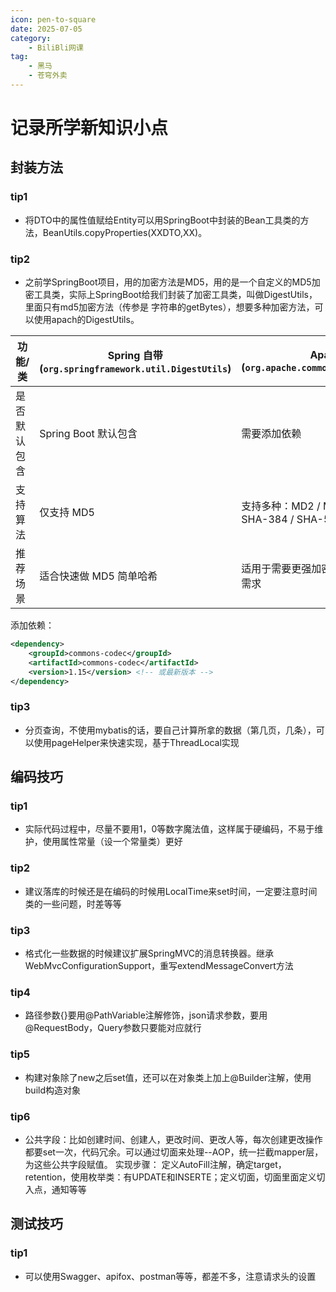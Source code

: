 ```yaml
---
icon: pen-to-square
date: 2025-07-05
category:
    - BiliBli网课
tag:
    - 黑马
    - 苍穹外卖
---
```

# 记录所学新知识小点
## 封装方法
### tip1
- 将DTO中的属性值赋给Entity可以用SpringBoot中封装的Bean工具类的方法，BeanUtils.copyProperties(XXDTO,XX)。
### tip2
- 之前学SpringBoot项目，用的加密方法是MD5，用的是一个自定义的MD5加密工具类，实际上SpringBoot给我们封装了加密工具类，叫做DigestUtils，里面只有md5加密方法（传参是 字符串的getBytes），想要多种加密方法，可以使用apach的DigestUtils。

| 功能/类     | Spring 自带 (`org.springframework.util.DigestUtils`) | Apache Commons (`org.apache.commons.codec.digest.DigestUtils`) |
|------------|--------------------------------------------------------|------------------------------------------------------------------|
| 是否默认包含 | Spring Boot 默认包含                                | 需要添加依赖                                                  |
| 支持算法    | 仅支持 MD5                                              | 支持多种：MD2 / MD5 / SHA-1 / SHA-256 / SHA-384 / SHA-512       |
| 推荐场景    | 适合快速做 MD5 简单哈希                                  | 适用于需要更强加密或与其他系统对接的复杂加密需求               |




添加依赖：
```xml
<dependency>
    <groupId>commons-codec</groupId>
    <artifactId>commons-codec</artifactId>
    <version>1.15</version> <!-- 或最新版本 -->
</dependency>
```
### tip3
- 分页查询，不使用mybatis的话，要自己计算所拿的数据（第几页，几条），可以使用pageHelper来快速实现，基于ThreadLocal实现
## 编码技巧
### tip1
- 实际代码过程中，尽量不要用1，0等数字魔法值，这样属于硬编码，不易于维护，使用属性常量（设一个常量类）更好
### tip2
- 建议落库的时候还是在编码的时候用LocalTime来set时间，一定要注意时间类的一些问题，时差等等
### tip3
- 格式化一些数据的时候建议扩展SpringMVC的消息转换器。继承WebMvcConfigurationSupport，重写extendMessageConvert方法
### tip4
- 路径参数{}要用@PathVariable注解修饰，json请求参数，要用@RequestBody，Query参数只要能对应就行
### tip5
- 构建对象除了new之后set值，还可以在对象类上加上@Builder注解，使用build构造对象
### tip6
- 公共字段：比如创建时间、创建人，更改时间、更改人等，每次创建更改操作都要set一次，代码冗余。可以通过切面来处理--AOP，统一拦截mapper层，为这些公共字段赋值。
实现步骤：
定义AutoFill注解，确定target，retention，使用枚举类：有UPDATE和INSERTE；定义切面，切面里面定义切入点，通知等等
## 测试技巧
### tip1
- 可以使用Swagger、apifox、postman等等，都差不多，注意请求头的设置
